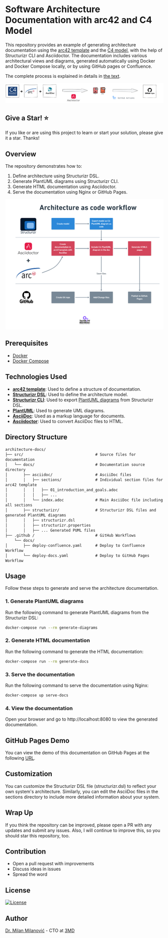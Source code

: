 # Software Architecture Documentation with arc42 and C4 Model 

This repository provides an example of generating architecture documentation using the [arc42 template](https://arc42.org/) and the [C4 model](https://c4model.com/), with the help of Structurizr CLI and Asciidoctor. The documentation includes various architectural views and diagrams, generated automatically using Docker and Docker Compose locally, or by using GitHub pages or Confluence.

The complete process is explained in details in [the text](https://newsletter.techworld-with-milan.com/p/documenting-software-architectures).

![Workflow](/images/github_workflow.png "Workflow")

## Give a Star! :star:

If you like or are using this project to learn or start your solution, please give it a star. Thanks!

## Overview

The repository demonstrates how to:
1. Define architecture using Structurizr DSL.
2. Generate PlantUML diagrams using Structurizr CLI.
3. Generate HTML documentation using Asciidoctor.
4. Serve the documentation using Nginx or GitHub Pages.

![Workflow](/images/Workflow.png "Workflow")

## Prerequisites

- [Docker](https://www.docker.com/)
- [Docker Compose](https://docs.docker.com/compose/)

## Technologies Used

- **[arc42 template](https://arc42.org/)**: Used to define a structure of documentation.
- **[Structurizr DSL](https://structurizr.com/help/dsl)**: Used to define the architecture model.
- **[Structurizr CLI](https://github.com/structurizr/cli)**: Used to export [PlantUML diagrams](https://plantuml.com/) from Structurizr DSL.
- **[PlantUML](http://plantuml.com/)**: Used to generate UML diagrams.
- **[AsciiDoc](https://asciidoc.org/)**: Used as a markup language for documents.
- **[Asciidoctor](https://asciidoctor.org/)**: Used to convert AsciiDoc files to HTML.

## Directory Structure

```
architecture-docs/
├── src/                                # Source files for documentation
│   └── docs/                           # Documentation source directory
│       ├── asciidoc/                   # AsciiDoc files
│       │   ├── sections/               # Individual section files for arc42 template
│       │   │   ├── 01_introduction_and_goals.adoc
│       │   │   ├── ...
│       │   └── index.adoc              # Main AsciiDoc file including all sections
│       ├── structurizr/                # Structurizr DSL files and generated PlantUML diagrams
│       │   ├── structurizr.dsl
│       │   ├── structurizr.properties
│       │   ├── ... Generated PUML files
├── .github /                           # GitHub Workflows
    └── docs/       
│       ├── deploy-confluence.yaml      # Deploy to Confluence Workflow
│       └── deploy-docs.yaml            # Deploy to GitHub Pages Workflow
```

## Usage

Follow these steps to generate and serve the architecture documentation.

### 1. Generate PlantUML diagrams

Run the following command to generate PlantUML diagrams from the Structurizr DSL:

```sh
docker-compose run --rm generate-diagrams
```
### 2. Generate HTML documentation
Run the following command to generate the HTML documentation:

````sh
docker-compose run --rm generate-docs
````
### 3. Serve the documentation
Run the following command to serve the documentation using Nginx:

````sh
docker-compose up serve-docs
````

### 4. View the documentation
Open your browser and go to http://localhost:8080 to view the generated documentation.

## GitHub Pages Demo
You can view the demo of this documentation on GitHub Pages at the following [URL](https://milanm.github.io/architecture-docs/).

## Customization
You can customize the Structurizr DSL file (structurizr.dsl) to reflect your own system's architecture. Similarly, you can edit the AsciiDoc files in the sections directory to include more detailed information about your system.

## Wrap Up

If you think the repository can be improved, please open a PR with any updates and submit any issues. Also, I will continue to improve this, so you should star this repository, too.

## Contribution

- Open a pull request with improvements
- Discuss ideas in issues
- Spread the word

## License

[![License](https://img.shields.io/badge/License-Apache_2.0-blue.svg)](https://opensource.org/licenses/Apache-2.0)

## Author

[Dr. Milan Milanović](https://milan.milanovic.org) -  CTO at [3MD](https://3mdinc.com) 